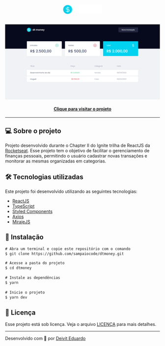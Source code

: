 <div align="center">
  <img src="src/assets/logo.svg" width="25%" alt="dt money">
</div>

<br>

![Resultado final do projeto](.github/preview.png)

<h4 align="center"><a href="https://dtmoney-sampaiocode.vercel.app">Clique para visitar o projeto</a></h4>

---

## 💻 Sobre o projeto

Projeto desenvolvido durante o Chapter II do Ignite trilha de ReactJS da [Rocketseat](https://www.rocketseat.com.br/). Esse projeto tem o objetivo de facilitar o gerenciamento de finanças pessoais, permitindo o usuário cadastrar novas transações e monitorar as mesmas organizadas em categorias.

## 🛠️ Tecnologias utilizadas

Este projeto foi desenvolvido utilizando as seguintes tecnologias:

- [ReactJS](https://reactjs.org/)
- [TypeScript](https://www.typescriptlang.org/)
- [Styled Components](https://styled-components.com/)
- [Axios](https://github.com/axios/axios)
- [MirajeJS](https://miragejs.com/)

## 🚀 Instalação

```
# Abra um terminal e copie este repositório com o comando
$ git clone https://github.com/sampaiocode/dtmoney.git
```

```
# Acesse a pasta do projeto
$ cd dtmoney

# Instale as dependências
$ yarn

# Inicie o projeto
$ yarn dev
```

## 📝 Licença

Esse projeto está sob licença. Veja o arquivo [LICENÇA](LICENSE) para mais detalhes.

---

Desenvolvido com 💙 por [Deivit Eduardo](https://github.com/sampaiocode)
